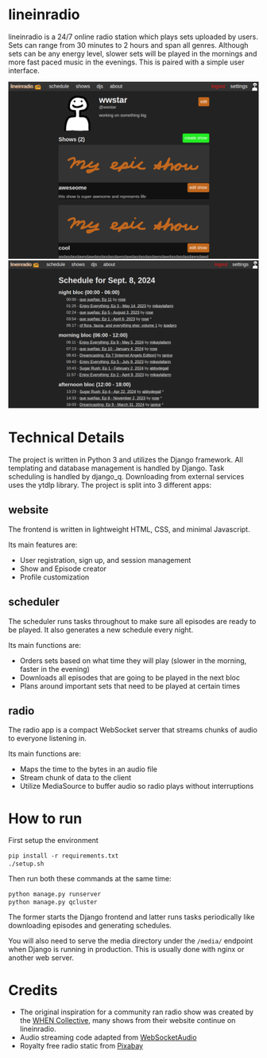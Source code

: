 # lineinradio
lineinradio is a 24/7 online radio station which plays sets uploaded by users. 
Sets can range from 30 minutes to 2 hours and span all genres. 
Although sets can be any energy level, slower sets will be played in the mornings and more fast paced music in the evenings.
This is paired with a simple user interface.

![profile screenshot](https://raw.githubusercontent.com/mgurga/lineinradio/master/docs/profile.png)
![schedule screenshot](https://raw.githubusercontent.com/mgurga/lineinradio/master/docs/schedule.png)

# Technical Details
The project is written in Python 3 and utilizes the Django framework. 
All templating and database management is handled by Django.
Task scheduling is handled by django_q.
Downloading from external services uses the ytdlp library.
The project is split into 3 different apps:

## website
The frontend is written in lightweight HTML, CSS, and minimal Javascript.

Its main features are:
- User registration, sign up, and session management
- Show and Episode creator
- Profile customization

## scheduler
The scheduler runs tasks throughout to make sure all episodes are ready to be played. It also generates a new schedule every night.

Its main functions are:
- Orders sets based on what time they will play (slower in the morning, faster in the evening)
- Downloads all episodes that are going to be played in the next bloc
- Plans around important sets that need to be played at certain times

## radio
The radio app is a compact WebSocket server that streams chunks of audio to everyone listening in.

Its main functions are:
- Maps the time to the bytes in an audio file 
- Stream chunk of data to the client
- Utilize MediaSource to buffer audio so radio plays without interruptions

# How to run
First setup the environment
```
pip install -r requirements.txt
./setup.sh
```
Then run both these commands at the same time: 
```
python manage.py runserver
python manage.py qcluster
```
The former starts the Django frontend and latter runs tasks periodically like downloading episodes and generating schedules.

You will also need to serve the media directory under the ```/media/``` endpoint when Django is running in production.
This is usually done with nginx or another web server.

# Credits
- The original inspiration for a community ran radio show was created by the [WHEN Collective](https://whenco.site/), many shows from their website continue on lineinradio.
- Audio streaming code adapted from [WebSocketAudio](https://github.com/SamuelFisher/WebSocketAudio)
- Royalty free radio static from [Pixabay](https://pixabay.com/sound-effects/static-radio-noise-and-searching-for-stations-48537/)
